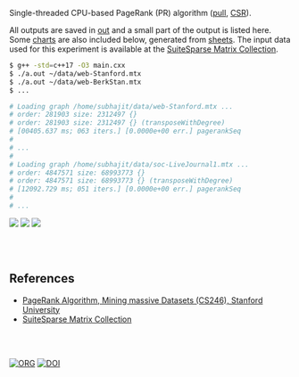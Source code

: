 Single-threaded CPU-based PageRank (PR) algorithm ([pull], [CSR]).

All outputs are saved in [out](out/) and a small part of the output is listed
here. Some [charts] are also included below, generated from [sheets]. The input
data used for this experiment is available at the [SuiteSparse Matrix
Collection].

```bash
$ g++ -std=c++17 -O3 main.cxx
$ ./a.out ~/data/web-Stanford.mtx
$ ./a.out ~/data/web-BerkStan.mtx
$ ...

# Loading graph /home/subhajit/data/web-Stanford.mtx ...
# order: 281903 size: 2312497 {}
# order: 281903 size: 2312497 {} (transposeWithDegree)
# [00405.637 ms; 063 iters.] [0.0000e+00 err.] pagerankSeq
#
# ...
#
# Loading graph /home/subhajit/data/soc-LiveJournal1.mtx ...
# order: 4847571 size: 68993773 {}
# order: 4847571 size: 68993773 {} (transposeWithDegree)
# [12092.729 ms; 051 iters.] [0.0000e+00 err.] pagerankSeq
#
# ...
```

[![](https://i.imgur.com/vtndB2G.png)][sheetp]
[![](https://i.imgur.com/XCXYdMU.png)][sheetp]
[![](https://i.imgur.com/jZ9gFi1.png)][sheetp]

<br>
<br>


## References

- [PageRank Algorithm, Mining massive Datasets (CS246), Stanford University](https://www.youtube.com/watch?v=ke9g8hB0MEo)
- [SuiteSparse Matrix Collection]

<br>
<br>


[![ORG](https://img.shields.io/badge/org-puzzlef-green?logo=Org)](https://puzzlef.github.io)
[![DOI](https://zenodo.org/badge/446454893.svg)](https://zenodo.org/badge/latestdoi/446454893)


[SuiteSparse Matrix Collection]: https://sparse.tamu.edu
[pull]: https://github.com/puzzlef/pagerank-push-vs-pull
[CSR]: https://github.com/puzzlef/pagerank-class-vs-csr
[charts]: https://photos.app.goo.gl/d4dQ6TppMWb74zDH8
[sheets]: https://docs.google.com/spreadsheets/d/10WWrZNLVS3SwGfX_YJaT0_T45GQEt2s6Aaoczh3-xcA/edit?usp=sharing
[sheetp]: https://docs.google.com/spreadsheets/d/e/2PACX-1vTH9kclC5UhGqW8LED_0ymqNqGbowCzHZKtHQtm0-njwNsCshN85D4VVuKLSMTVx0MKSGyd_bx_VIKm/pubhtml
